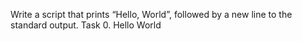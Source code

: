 Write a script that prints “Hello, World”, followed by a new line to the standard output.
Task 0. Hello World 
